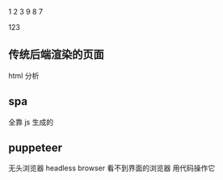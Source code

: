 1  2  3
9  8  7


123
## 传统后端渲染的页面
html 分析


## spa
<div id="app"></div>
全靠 js 生成的


## puppeteer
无头浏览器
headless browser
看不到界面的浏览器 用代码操作它